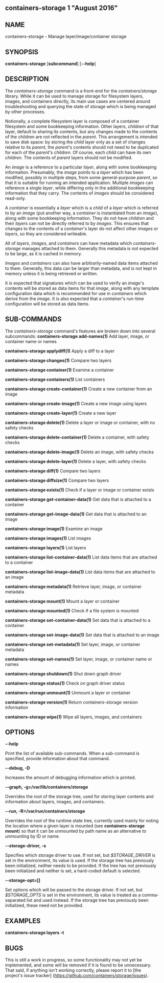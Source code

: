 ## containers-storage 1 "August 2016"

## NAME
containers-storage - Manage layer/image/container storage

## SYNOPSIS
**containers-storage** [**subcommand**] [**--help**]

## DESCRIPTION
The *containers-storage* command is a front-end for the *containers/storage* library.
While it can be used to manage storage for filesystem layers, images, and
containers directly, its main use cases are centered around troubleshooting and
querying the state of storage which is being managed by other processes.

Notionally, a complete filesystem layer is composed of a container filesystem
and some bookkeeping information.  Other layers, *children* of that layer,
default to sharing its contents, but any changes made to the contents of the
children are not reflected in the *parent*.  This arrangement is intended to
save disk space: by storing the *child* layer only as a set of changes relative
to its *parent*, the *parent*'s contents should not need to be duplicated for
each of the *parent*'s *children*.  Of course, each *child* can have its own
*children*.  The contents of *parent* layers should not be modified.

An *image* is a reference to a particular *layer*, along with some bookkeeping
information.  Presumably, the *image* points to a *layer* which has been
modified, possibly in multiple steps, from some general-purpose *parent*, so
that it is suitable for running an intended application.  Multiple *images* can
reference a single *layer*, while differing only in the additional bookkeeping
information that they carry.  The contents of *images* should be considered
read-only.

A *container* is essentially a *layer* which is a *child* of a *layer* which is
referred to by an *image* (put another way, a *container* is instantiated from
an *image*), along with some bookkeeping information.  They do not have
*children* and their *layers* can not be directly referred to by *images*.
This ensures that changes to the contents of a *container*'s layer do not
affect other *images* or *layers*, so they are considered writeable.

All of *layers*, *images*, and *containers* can have metadata which
*containers-storage* manages attached to them.  Generally this metadata is not
expected to be large, as it is cached in memory.

*Images* and *containers* can also have arbitrarily-named data items attached
to them.  Generally, this data can be larger than metadata, and is not kept in
memory unless it is being retrieved or written.

It is expected that signatures which can be used to verify an *image*'s
contents will be stored as data items for that *image*, along with any template
configuration data which is recommended for use in *containers* which derive
from the *image*.  It is also expected that a *container*'s run-time
configuration will be stored as data items.

## SUB-COMMANDS
The *containers-storage* command's features are broken down into several subcommands:
 **containers-storage add-names(1)**           Add layer, image, or container name or names

 **containers-storage applydiff(1)**           Apply a diff to a layer

 **containers-storage changes(1)**             Compare two layers

 **containers-storage container(1)**           Examine a container

 **containers-storage containers(1)**          List containers

 **containers-storage create-container(1)**    Create a new container from an image

 **containers-storage create-image(1)**        Create a new image using layers

 **containers-storage create-layer(1)**        Create a new layer

 **containers-storage delete(1)**              Delete a layer or image or container, with no safety checks

 **containers-storage delete-container(1)**    Delete a container, with safety checks

 **containers-storage delete-image(1)**        Delete an image, with safety checks

 **containers-storage delete-layer(1)**        Delete a layer, with safety checks

 **containers-storage diff(1)**                Compare two layers

 **containers-storage diffsize(1)**            Compare two layers

 **containers-storage exists(1)**              Check if a layer or image or container exists

 **containers-storage get-container-data(1)**  Get data that is attached to a container

 **containers-storage get-image-data(1)**      Get data that is attached to an image

 **containers-storage image(1)**               Examine an image

 **containers-storage images(1)**              List images

 **containers-storage layers(1)**              List layers

 **containers-storage list-container-data(1)** List data items that are attached to a container

 **containers-storage list-image-data(1)**     List data items that are attached to an image

 **containers-storage metadata(1)**            Retrieve layer, image, or container metadata

 **containers-storage mount(1)**               Mount a layer or container

 **containers-storage mounted(1)**             Check if a file system is mounted

 **containers-storage set-container-data(1)**  Set data that is attached to a container

 **containers-storage set-image-data(1)**      Set data that is attached to an image

 **containers-storage set-metadata(1)**        Set layer, image, or container metadata

 **containers-storage set-names(1)**           Set layer, image, or container name or names

 **containers-storage shutdown(1)**            Shut down graph driver

 **containers-storage status(1)**              Check on graph driver status

 **containers-storage unmount(1)**             Unmount a layer or container

 **containers-storage version(1)**             Return containers-storage version information

 **containers-storage wipe(1)**                Wipe all layers, images, and containers

## OPTIONS
**--help**

Print the list of available sub-commands.  When a sub-command is specified,
provide information about that command.

**--debug, -D**

Increases the amount of debugging information which is printed.

**--graph, -g=/var/lib/containers/storage**

Overrides the root of the storage tree, used for storing layer contents and
information about layers, images, and containers.

**--run, -R=/var/run/containers/storage**

Overrides the root of the runtime state tree, currently used mainly for noting
the location where a given layer is mounted (see **containers-storage mount**) so that
it can be unmounted by path name as an alternative to unmounting by ID or name.

**--storage-driver, -s**

Specifies which storage driver to use.  If not set, but *$STORAGE_DRIVER* is
set in the environment, its value is used.  If the storage tree has previously
been initialized, neither needs to be provided.  If the tree has not previously
been initialized and neither is set, a hard-coded default is selected.

**--storage-opt=[]**

Set options which will be passed to the storage driver.  If not set, but
*$STORAGE_OPTS* is set in the environment, its value is treated as a
comma-separated list and used instead.  If the storage tree has previously been
initialized, these need not be provided.

## EXAMPLES
**containers-storage layers -t**

## BUGS
This is still a work in progress, so some functionality may not yet be
implemented, and some will be removed if it is found to be unnecessary.  That
said, if anything isn't working correctly, please report it to [the project's
issue tracker] (https://github.com/containers/storage/issues).
